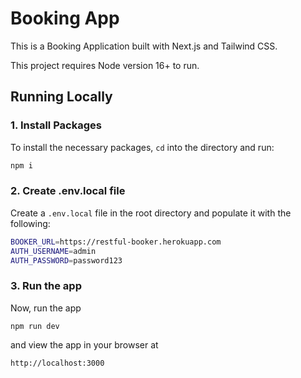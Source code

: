 # Booking App

This is a Booking Application built with Next.js and Tailwind CSS.

This project requires Node version 16+ to run.

## Running Locally

### 1. Install Packages

To install the necessary packages, `cd` into the directory and run:

```bash
npm i
```

### 2. Create .env.local file

Create a `.env.local` file in the root directory and populate it with the following:

```bash
BOOKER_URL=https://restful-booker.herokuapp.com
AUTH_USERNAME=admin
AUTH_PASSWORD=password123
```

### 3. Run the app

Now, run the app

`npm run dev`

and view the app in your browser at

`http://localhost:3000`
